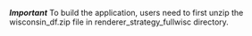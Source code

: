 ***Important***
To build the application, users need to first unzip the wisconsin_df.zip file in renderer_strategy_fullwisc directory.
